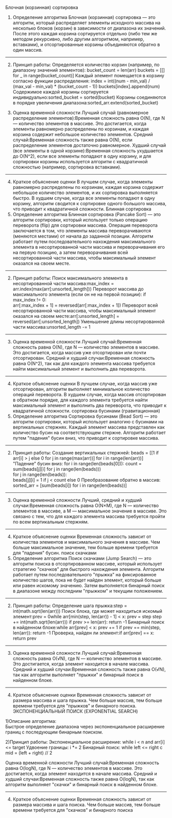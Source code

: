 Блочная (корзинная) сортировка
1. Определение алгоритма
Блочная (корзинная) сортировка — это алгоритм, который распределяет элементы исходного массива на несколько блоков (корзин) в зависимости от диапазона их значений. После этого каждая корзина сортируется отдельно (либо тем же методом рекурсивно, либо другим алгоритмом, например, вставками), и отсортированные корзины объединяются обратно в один массив.
________________________________________
2. Принцип работы:
	Определяется количество корзин (например, по диапазону значений элементов):
bucket_count = len(arr)
buckets = [[] for _ in range(bucket_count)]
	Каждый элемент помещается в корзину согласно функции распределения:
index = int((num - min_val) / (max_val - min_val) * (bucket_count - 1))
buckets[index].append(num)
	Содержимое каждой корзины сортируется индивидуально:sorted_bucket = sorted(bucket)
	Корзины соединяются в порядке увеличения диапазона:sorted_arr.extend(sorted_bucket)

3. Оценка временной сложности
	Лучший случай (равномерное распределение элементов):Временная сложность равна O(N), где N — количество элементов в массиве. Это достигается, когда элементы равномерно распределены по корзинам, и каждая корзина содержит небольшое количество элементов.
	Средний случай:Временная сложность также равна O(N), если распределение элементов достаточно равномерное.
	Худший случай (все элементы в одной корзине):Временная сложность ухудшается до O(N^2), если все элементы попадают в одну корзину, и для сортировки корзины используется алгоритм с квадратичной сложностью (например, сортировка вставками).
________________________________________
4. Краткое объяснение оценки
	В лучшем случае, когда элементы равномерно распределены по корзинам, каждая корзина содержит небольшое количество элементов, и их сортировка выполняется быстро.
	В худшем случае, когда все элементы попадают в одну корзину, алгоритм сводится к сортировке одного большого массива, что приводит к квадратичной сложности.
Блинная сортировка 
1. Определение алгоритма
Блинная сортировка (Pancake Sort) — это алгоритм сортировки, который использует только операцию переворота (flip) для сортировки массива. Операция переворота заключается в том, что элементы массива переворачиваются (меняются местами) от начала до заданной позиции. Алгоритм работает путем последовательного нахождения максимального элемента в несортированной части массива и переворачивания его на первую позицию, а затем переворачивания всей несортированной части массива, чтобы максимальный элемент оказался на своем месте.
________________________________________
2. Принцип работы:
	Поиск максимального элемента в несортированной части массива:max_index = arr.index(max(arr[:unsorted_length]))
	Переворот массива до максимального элемента (если он не на первой позиции):
	if max_index != 0:   
	     arr[:max_index + 1] = reversed(arr[:max_index + 1])
	Переворот всей несортированной части массива, чтобы максимальный элемент оказался на своем месте:arr[:unsorted_length] = reversed(arr[:unsorted_length])
	Уменьшение длины несортированной части массива:unsorted_length -= 1
________________________________________
3. Оценка временной сложности
	Лучший случай:Временная сложность равна O(N), где N — количество элементов в массиве. Это достигается, когда массив уже отсортирован или почти отсортирован.
	Средний и худший случаи:Временная сложность равна O(N^2), так как для каждого элемента массива требуется найти максимальный элемент и выполнить два переворота.
________________________________________
4. Краткое объяснение оценки
	В лучшем случае, когда массив уже отсортирован, алгоритм выполняет минимальное количество операций переворота.
	В худшем случае, когда массив отсортирован в обратном порядке, для каждого элемента требуется найти максимальный элемент и выполнить два переворота, что приводит к квадратичной сложности.
сортировка бусинами (гравитационная)
1. Определение алгоритма
Сортировка бусинами (Bead Sort) — это алгоритм сортировки, который использует аналогию с бусинами на вертикальных стержнях. Каждый элемент массива представлен как количество бусин на соответствующем стержне. Алгоритм работает путем "падения" бусин вниз, что приводит к сортировке массива.
________________________________________
2. Принцип работы:
	Создание вертикальных стержней:
	beads = [[1 if arr[i] > j else 0 for j in range(max(arr))] for i in range(len(arr))]
	"Падение" бусин вниз:
for i in range(len(beads[0])): 
  count = sum(beads[j][i] for j in range(len(beads)))  
   for j in range(len(beads)):      
        beads[j][i] = 1 if j < count else 0
	Преобразование обратно в массив:
sorted_arr = [sum(beads[i]) for i in range(len(beads))]
________________________________________
3. Оценка временной сложности
	Лучший, средний и худший случаи:Временная сложность равна O(N×M), где N — количество элементов в массиве, а M — максимальное значение в массиве. Это связано с тем, что для каждого элемента массива требуется пройти по всем вертикальным стержням.
________________________________________
4. Краткое объяснение оценки
	Временная сложность зависит от количества элементов и максимального значения в массиве. Чем больше максимальное значение, тем больше времени требуется для "падения" бусин.
поиск скачками
1. Определение алгоритма
Поиск скачками (Jump Search) — это алгоритм поиска в отсортированном массиве, который использует стратегию "скачков" для быстрого нахождения элемента. Алгоритм работает путем последовательного "прыжка" на фиксированное количество шагов, пока не будет найден элемент, который больше или равен искомому значению. Затем выполняется бинарный поиск в диапазоне между последним "прыжком" и текущим положением.
________________________________________
2. Принцип работы:
	Определение шага прыжка:step = int(math.sqrt(len(arr)))
	Поиск блока, где может находиться искомый элемент:prev = 0while arr[min(step, len(arr)) - 1] < x:    prev = step    step += int(math.sqrt(len(arr)))    if prev >= len(arr):        return -1
	Бинарный поиск в найденном блоке:while arr[prev] < x:    prev += 1    if prev == min(step, len(arr)):        return -1
	Проверка, найден ли элемент:if arr[prev] == x:    return prev
________________________________________
3. Оценка временной сложности
	Лучший случай:Временная сложность равна O(√N), где N — количество элементов в массиве. Это достигается, когда элемент находится в начале массива.
	Средний и худший случаи:Временная сложность также равна O(√N), так как алгоритм выполняет "прыжки" и бинарный поиск в найденном блоке.
________________________________________
4. Краткое объяснение оценки
	Временная сложность зависит от размера массива и шага прыжка. Чем больше массив, тем больше времени требуется для "прыжков" и бинарного поиска.
ЭКСПОНЕНЦИАЛЬНЫЙ ПОИСК (EXPONENTIAL SEARCH)

1)Описание алгоритма:  
Быстрое определение диапазона через экспоненциальное расширение границ с последующим бинарным поиском.

2)Принцип работы:
 Экспоненциальное расширение: while i < n and arr[i] <= target
 Удвоение границы: i *= 2
 Бинарный поиск: while left <= right с mid = (left + right) // 2

Оценка временной сложности
	Лучший случай:Временная сложность равна O(log⁡N), где N — количество элементов в массиве. Это достигается, когда элемент находится в начале массива.
	Средний и худший случаи:Временная сложность также равна O(log⁡N), так как алгоритм выполняет "скачки" и бинарный поиск в найденном блоке.
________________________________________
4. Краткое объяснение оценки
	Временная сложность зависит от размера массива и шага поиска. Чем больше массив, тем больше времени требуется для "скачков" и бинарного поиска
